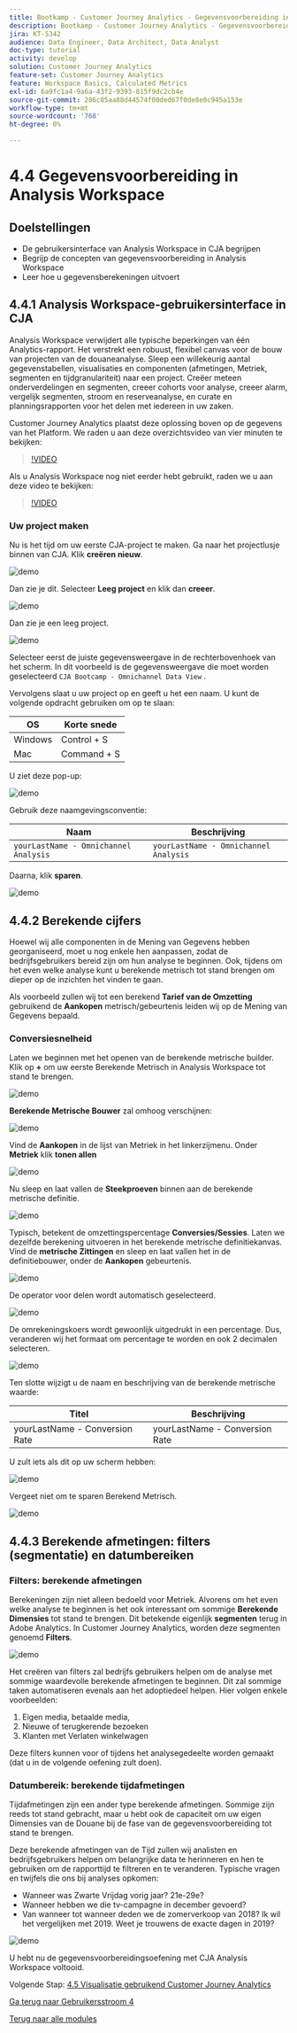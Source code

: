 ```yaml
---
title: Bootkamp - Customer Journey Analytics - Gegevensvoorbereiding in Analysis Workspace
description: Bootkamp - Customer Journey Analytics - Gegevensvoorbereiding in Analysis Workspace
jira: KT-5342
audience: Data Engineer, Data Architect, Data Analyst
doc-type: tutorial
activity: develop
solution: Customer Journey Analytics
feature-set: Customer Journey Analytics
feature: Workspace Basics, Calculated Metrics
exl-id: 6a9fc1a4-9a6a-43f2-9393-815f9dc2cb4e
source-git-commit: 286c85aa88d44574f00ded67f0de8e0c945a153e
workflow-type: tm+mt
source-wordcount: '768'
ht-degree: 0%

---
```


# 4.4 Gegevensvoorbereiding in Analysis Workspace

## Doelstellingen

- De gebruikersinterface van Analysis Workspace in CJA begrijpen
- Begrijp de concepten van gegevensvoorbereiding in Analysis Workspace
- Leer hoe u gegevensberekeningen uitvoert

## 4.4.1 Analysis Workspace-gebruikersinterface in CJA

Analysis Workspace verwijdert alle typische beperkingen van één Analytics-rapport. Het verstrekt een robuust, flexibel canvas voor de bouw van projecten van de douaneanalyse. Sleep een willekeurig aantal gegevenstabellen, visualisaties en componenten (afmetingen, Metriek, segmenten en tijdgranulariteit) naar een project. Creëer meteen onderverdelingen en segmenten, creeer cohorts voor analyse, creeer alarm, vergelijk segmenten, stroom en reserveanalyse, en curate en planningsrapporten voor het delen met iedereen in uw zaken.

Customer Journey Analytics plaatst deze oplossing boven op de gegevens van het Platform. We raden u aan deze overzichtsvideo van vier minuten te bekijken:

>[!VIDEO](https://video.tv.adobe.com/v/35109?quality=12&learn=on&enablevpops)

Als u Analysis Workspace nog niet eerder hebt gebruikt, raden we u aan deze video te bekijken:

>[!VIDEO](https://video.tv.adobe.com/v/26266?quality=12&learn=on&enablevpops)

### Uw project maken

Nu is het tijd om uw eerste CJA-project te maken. Ga naar het projectlusje binnen van CJA.
Klik **creëren nieuw**.

![ demo ](./images/prmenu.png)

Dan zie je dit. Selecteer **Leeg project** en klik dan **creeer**.

![ demo ](./images/prmenu1.png)

Dan zie je een leeg project.

![ demo ](./images/premptyprojects.png)

Selecteer eerst de juiste gegevensweergave in de rechterbovenhoek van het scherm. In dit voorbeeld is de gegevensweergave die moet worden geselecteerd `CJA Bootcamp - Omnichannel Data View` .

Vervolgens slaat u uw project op en geeft u het een naam. U kunt de volgende opdracht gebruiken om op te slaan:

| OS | Korte snede |
| ----------------- |-------------| 
| Windows | Control + S |
| Mac | Command + S |

U ziet deze pop-up:

![ demo ](./images/prsave.png)

Gebruik deze naamgevingsconventie:

| Naam | Beschrijving |
| ----------------- |-------------| 
| `yourLastName - Omnichannel Analysis` | `yourLastName - Omnichannel Analysis` |

Daarna, klik **sparen**.

![ demo ](./images/prsave2.png)

## 4.4.2 Berekende cijfers

Hoewel wij alle componenten in de Mening van Gegevens hebben georganiseerd, moet u nog enkele hen aanpassen, zodat de bedrijfsgebruikers bereid zijn om hun analyse te beginnen. Ook, tijdens om het even welke analyse kunt u berekende metrisch tot stand brengen om dieper op de inzichten het vinden te gaan.

Als voorbeeld zullen wij tot een berekend **Tarief van de Omzetting** gebruikend de **Aankopen** metrisch/gebeurtenis leiden wij op de Mening van Gegevens bepaald.

### Conversiesnelheid

Laten we beginnen met het openen van de berekende metrische builder. Klik op **+** om uw eerste Berekende Metrisch in Analysis Workspace tot stand te brengen.

![ demo ](./images/pradd.png)

**Berekende Metrische Bouwer** zal omhoog verschijnen:

![ demo ](./images/prbuilder.png)

Vind de **Aankopen** in de lijst van Metriek in het linkerzijmenu. Onder **Metriek** klik **tonen allen**

![ demo ](./images/calcbuildercr1.png)

Nu sleep en laat vallen de **Steekproeven** binnen aan de berekende metrische definitie.

![ demo ](./images/calcbuildercr2.png)

Typisch, betekent de omzettingspercentage **Conversies/Sessies**. Laten we dezelfde berekening uitvoeren in het berekende metrische definitiekanvas. Vind de **metrische Zittingen** en sleep en laat vallen het in de definitiebouwer, onder de **Aankopen** gebeurtenis.

![ demo ](./images/calcbuildercr3.png)

De operator voor delen wordt automatisch geselecteerd.

![ demo ](./images/calcbuildercr4.png)

De omrekeningskoers wordt gewoonlijk uitgedrukt in een percentage. Dus, veranderen wij het formaat om percentage te worden en ook 2 decimalen selecteren.

![ demo ](./images/calcbuildercr5.png)

Ten slotte wijzigt u de naam en beschrijving van de berekende metrische waarde:

| Titel | Beschrijving |
| ----------------- |-------------| 
| yourLastName - Conversion Rate | yourLastName - Conversion Rate |

U zult iets als dit op uw scherm hebben:

![ demo ](./images/calcbuildercr6.png)

Vergeet niet om **&#x200B;**&#x200B;te sparen Berekend Metrisch.

![ demo ](./images/pr9.png)

## 4.4.3 Berekende afmetingen: filters (segmentatie) en datumbereiken

### Filters: berekende afmetingen

Berekeningen zijn niet alleen bedoeld voor Metriek. Alvorens om het even welke analyse te beginnen is het ook interessant om sommige **Berekende Dimensies** tot stand te brengen. Dit betekende eigenlijk **segmenten** terug in Adobe Analytics. In Customer Journey Analytics, worden deze segmenten genoemd **Filters**.

![ demo ](./images/prfilters.png)

Het creëren van filters zal bedrijfs gebruikers helpen om de analyse met sommige waardevolle berekende afmetingen te beginnen. Dit zal sommige taken automatiseren evenals aan het adoptiedeel helpen. Hier volgen enkele voorbeelden:

1. Eigen media, betaalde media,
2. Nieuwe of terugkerende bezoeken
3. Klanten met Verlaten winkelwagen

Deze filters kunnen voor of tijdens het analysegedeelte worden gemaakt (dat u in de volgende oefening zult doen).

### Datumbereik: berekende tijdafmetingen

Tijdafmetingen zijn een ander type berekende afmetingen. Sommige zijn reeds tot stand gebracht, maar u hebt ook de capaciteit om uw eigen Dimensies van de Douane bij de fase van de gegevensvoorbereiding tot stand te brengen.

Deze berekende afmetingen van de Tijd zullen wij analisten en bedrijfsgebruikers helpen om belangrijke data te herinneren en hen te gebruiken om de rapporttijd te filtreren en te veranderen. Typische vragen en twijfels die ons bij analyses opkomen:

- Wanneer was Zwarte Vrijdag vorig jaar? 21e-29e?
- Wanneer hebben we die tv-campagne in december gevoerd?
- Van wanneer tot wanneer deden we de zomerverkoop van 2018? Ik wil het vergelijken met 2019. Weet je trouwens de exacte dagen in 2019?

![ demo ](./images/timedimensions.png)

U hebt nu de gegevensvoorbereidingsoefening met CJA Analysis Workspace voltooid.

Volgende Stap: [ 4.5 Visualisatie gebruikend Customer Journey Analytics ](./ex5.md)

[Ga terug naar Gebruikersstroom 4](./uc4.md)

[Terug naar alle modules](./../../overview.md)
